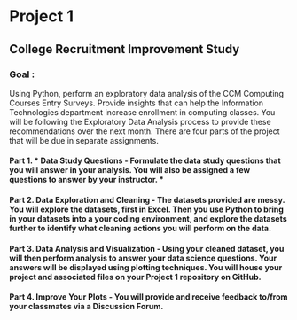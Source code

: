 # Project 1
## College Recruitment Improvement Study

### Goal :
Using Python, perform an exploratory data analysis of the CCM Computing Courses Entry Surveys.  Provide insights that can help the Information Technologies department increase enrollment in computing classes.
You will be following the Exploratory Data Analysis process to provide these recommendations over the next month.  There are four parts of the project that will be due in separate assignments.

#### Part 1.  * Data Study Questions - Formulate the data study questions that you will answer in your analysis.  You will also be assigned a few questions to answer by your instructor. *

#### Part 2.  Data Exploration and Cleaning - The datasets provided are messy.  You will explore the datasets, first in Excel. Then you use Python to bring in your datasets into a your coding environment, and explore the datasets further to identify what cleaning actions you will perform on the data.

#### Part 3.  Data Analysis and Visualization - Using your cleaned dataset, you will then perform analysis to answer your data science questions.  Your answers will be displayed using plotting techniques.  You will house your project and associated files on your Project 1 repository on GitHub.

#### Part 4.  Improve Your Plots - You will provide and receive feedback to/from your classmates via a Discussion Forum.

